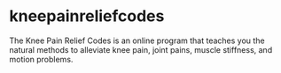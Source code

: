 # kneepainreliefcodes
The Knee Pain Relief Codes is an online program that teaches you the natural methods to alleviate knee pain, joint pains, muscle stiffness, and motion problems. 
